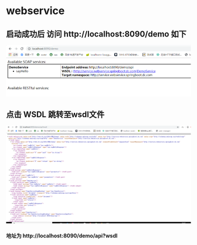 # webservice
## 启动成功后 访问 http://localhost:8090/demo 如下
![Alt text](a.png)
## 点击 WSDL 跳转至wsdl文件
![Alt text](b.png)
#### 地址为 http://localhost:8090/demo/api?wsdl